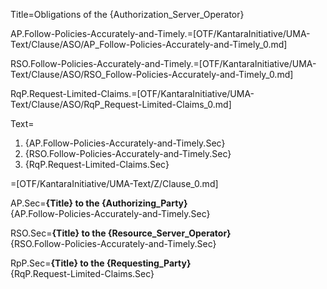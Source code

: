 Title=Obligations of the {Authorization_Server_Operator}

AP.Follow-Policies-Accurately-and-Timely.=[OTF/KantaraInitiative/UMA-Text/Clause/ASO/AP_Follow-Policies-Accurately-and-Timely_0.md]

RSO.Follow-Policies-Accurately-and-Timely.=[OTF/KantaraInitiative/UMA-Text/Clause/ASO/RSO_Follow-Policies-Accurately-and-Timely_0.md]

RqP.Request-Limited-Claims.=[OTF/KantaraInitiative/UMA-Text/Clause/ASO/RqP_Request-Limited-Claims_0.md]

Text=<ol><li>{AP.Follow-Policies-Accurately-and-Timely.Sec}<li>{RSO.Follow-Policies-Accurately-and-Timely.Sec}<li>{RqP.Request-Limited-Claims.Sec}</ol>

=[OTF/KantaraInitiative/UMA-Text/Z/Clause_0.md]

AP.Sec=<b>{Title} to the {Authorizing_Party}</b><br>{AP.Follow-Policies-Accurately-and-Timely.Sec}

RSO.Sec=<b>{Title} to the {Resource_Server_Operator}</b><br>{RSO.Follow-Policies-Accurately-and-Timely.Sec}

RpP.Sec=<b>{Title} to the {Requesting_Party}</b><br>{RqP.Request-Limited-Claims.Sec}